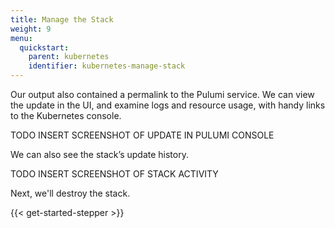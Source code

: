 ```yaml
---
title: Manage the Stack
weight: 9
menu:
  quickstart:
    parent: kubernetes
    identifier: kubernetes-manage-stack
---
```


Our output also contained a permalink to the Pulumi service. We can view the update in the UI, and examine logs and resource usage, with handy links to the Kubernetes console.

TODO INSERT SCREENSHOT OF UPDATE IN PULUMI CONSOLE

We can also see the stack’s update history.

TODO INSERT SCREENSHOT OF STACK ACTIVITY

Next, we'll destroy the stack.

{{< get-started-stepper >}}

